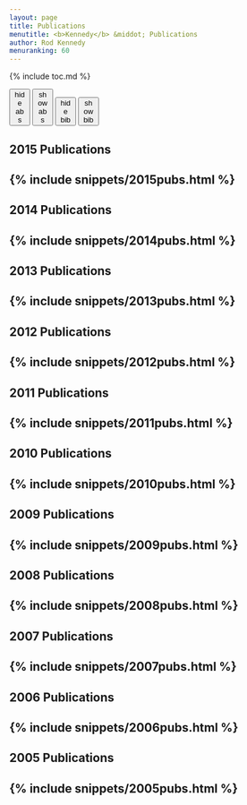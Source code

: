 ```yaml
---
layout: page
title: Publications
menutitle: <b>Kennedy</b> &middot; Publications
author: Rod Kennedy
menuranking: 60
---
```


{% include toc.md %}

<div>
<button id="hide-abstract" style="width:37px">hide abs</button>
<button id="show-abstract" style="width:37px">show abs</button>
<button id="hide-bibtex" style="width:37px">hide bib</button>
<button id="show-bibtex" style="width:37px">show bib</button>
</div>

## 2015 Publications

{% include snippets/2015pubs.html %}
---

## 2014 Publications

{% include snippets/2014pubs.html %}
---

## 2013 Publications

{% include snippets/2013pubs.html %}
---

## 2012 Publications

{% include snippets/2012pubs.html %}
---

## 2011 Publications

{% include snippets/2011pubs.html %}
---

## 2010 Publications

{% include snippets/2010pubs.html %}
---

## 2009 Publications

{% include snippets/2009pubs.html %}
---

## 2008 Publications

{% include snippets/2008pubs.html %}
---

## 2007 Publications

{% include snippets/2007pubs.html %}
---

## 2006 Publications

{% include snippets/2006pubs.html %}
---

## 2005 Publications

{% include snippets/2005pubs.html %}
---
